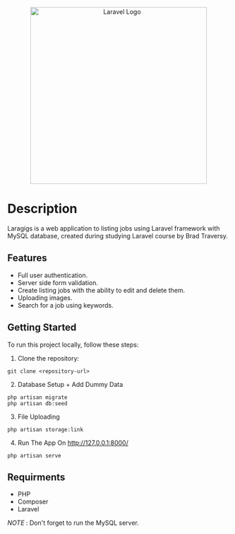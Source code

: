<p align="center"><a href="https://laravel.com" target="_blank"><img src="https://raw.githubusercontent.com/laravel/art/master/logo-lockup/5%20SVG/2%20CMYK/1%20Full%20Color/laravel-logolockup-cmyk-red.svg" width="400" alt="Laravel Logo"></a></p>


# Description

Laragigs is a web application to listing jobs using Laravel framework with MySQL database, created during studying Laravel course by Brad Traversy.

## Features

- Full user authentication.
- Server side form validation.
- Create listing jobs with the ability to edit and delete them.
- Uploading images.
- Search for a job using keywords.

## Getting Started

To run this project locally, follow these steps:

1. Clone the repository:

```
git clone <repository-url>
```

2. Database Setup + Add Dummy Data

```
php artisan migrate
php artisan db:seed
```

3. File Uploading

```
php artisan storage:link
```

4. Run The App On http://127.0.0.1:8000/

```
php artisan serve
```

## Requirments

-   PHP
-   Composer
-   Laravel

*NOTE* : Don't forget to run the MySQL server.
